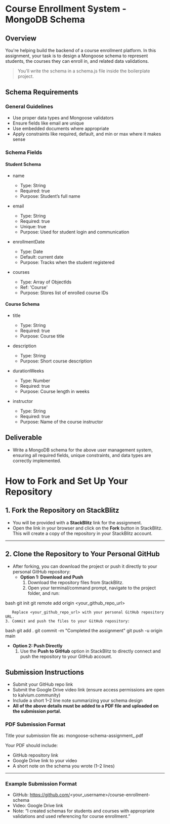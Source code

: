 # **Course Enrollment System - MongoDB Schema**

## **Overview**

You're helping build the backend of a course enrollment platform. In this assignment, your task is to design a Mongoose schema to represent students, the courses they can enroll in, and related data validations.

> You'll write the schema in a schema.js file inside the boilerplate project.

## **Schema Requirements**
### **General Guidelines**

- Use proper data types and Mongoose validators
- Ensure fields like email are unique
- Use embedded documents where appropriate
- Apply constraints like required, default, and min or max where it makes sense

### **Schema Fields**

#### **Student Schema**

- name

  - Type: String
  - Required: true
  - Purpose: Student’s full name

- email

  - Type: String
  - Required: true
  - Unique: true
  - Purpose: Used for student login and communication

- enrollmentDate

  - Type: Date
  - Default: current date
  - Purpose: Tracks when the student registered

- courses

  - Type: Array of ObjectIds
  - Ref: 'Course'
  - Purpose: Stores list of enrolled course IDs

#### **Course Schema**

- title

  - Type: String
  - Required: true
  - Purpose: Course title

- description

  - Type: String
  - Purpose: Short course description

- durationWeeks

  - Type: Number
  - Required: true
  - Purpose: Course length in weeks

- instructor

  - Type: String
  - Required: true
  - Purpose: Name of the course instructor

## **Deliverable**

- Write a MongoDB schema for the above user management system, ensuring all required fields, unique constraints, and data types are correctly implemented.

# **How to Fork and Set Up Your Repository**

## **1. Fork the Repository on StackBlitz**

- You will be provided with a **StackBlitz** link for the assignment.
- Open the link in your browser and click on the **Fork** button in StackBlitz.  
  This will create a copy of the repository in your StackBlitz account.

---

## **2. Clone the Repository to Your Personal GitHub**

- After forking, you can download the project or push it directly to your personal GitHub repository:
  - **Option 1: Download and Push**
    1. Download the repository files from StackBlitz.
    2. Open your terminal/command prompt, navigate to the project folder, and run:

bash
git init
git remote add origin <your_github_repo_url>

       Replace <your_github_repo_url> with your personal GitHub repository URL.
    3. Commit and push the files to your GitHub repository:


bash
git add .
git commit -m "Completed the assignment"
git push -u origin main

- **Option 2: Push Directly**
  1. Use the **Push to GitHub** option in StackBlitz to directly connect and push the repository to your GitHub account.

## **Submission Instructions**

- Submit your GitHub repo link
- Submit the Google Drive video link (ensure access permissions are open to kalvium.community)
- Include a short 1–2 line note summarizing your schema design
- **All of the above details must be added to a PDF file and uploaded on the submission portal.**

### **PDF Submission Format**

Title your submission file as:
mongoose-schema-assignment\_<yourname>.pdf

Your PDF should include:

- GitHub repository link
- Google Drive link to your video
- A short note on the schema you wrote (1–2 lines)

---

### **Example Submission Format**

- GitHub: https://github.com/<your_username>/course-enrollment-schema
- Video: Google Drive link
- Note: “I created schemas for students and courses with appropriate validations and used referencing for course enrollment.”
